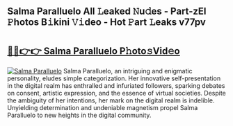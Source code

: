 ## Salma Paralluelo All 𝙻eaked 𝙽u𝚍es - Part-zEI 𝙿hotos B𝚒kini 𝚅𝚒deo - Hot 𝙿art 𝙻eaks v77pv

# <h2><a href="http://ld0asgq.urlbe.top/?page=Salma+Paralluelo">🔗🔗👉👉 Salma Paralluelo P𝚑oto𝚜Vid𝚎o</a></h2>

[![Salma Paralluelo](https://i.imgur.com/eBuTRDB.gif)](http://ld0asgq.urlbe.top/?page=Salma+Paralluelo)
Salma Paralluelo, an intriguing and enigmatic personality, eludes simple categorization. Her innovative self-presentation in the digital realm has enthralled and infuriated followers, sparking debates on consent, artistic expression, and the essence of virtual societies. Despite the ambiguity of her intentions, her mark on the digital realm is indelible. Unyielding determination and undeniable magnetism propel Salma Paralluelo to new heights in the digital community.
